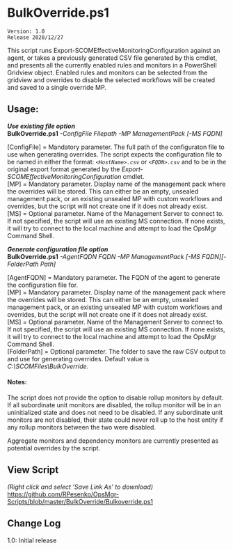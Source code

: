 # BulkOverride.ps1
    Version: 1.0
    Release 2020/12/27
  
This script runs Export-SCOMEffectiveMonitoringConfiguration against an agent, or takes a previously generated CSV file generated by this cmdlet, and presents all the currently enabled rules and monitors in a PowerShell Gridview object.  Enabled rules and monitors can be selected from the gridview and overrides to disable the selected workflows will be created and saved to a single override MP.

## Usage:
*****Use existing file option*****  
**BulkOverride.ps1** *-ConfigFile Filepath -MP ManagementPack* *[-MS FQDN]*

[ConfigFile] = Mandatory parameter.  The full path of the configuraton file to use when generating overrides.  The script expects the configuration file to be named in either the format: _`<HostName>.csv`_ or _`<FQDN>.csv`_ and to be in the original export format generated by the _Export-SCOMEffectiveMonitoringConfiguration_ cmdlet.     
[MP] = Mandatory parameter.  Display name of the management pack where the overrides will be stored. This can either be an empty, unsealed management pack, or an existing unsealed MP with custom workflows and overrides, but the script will not create one if it does not already exist.    
[MS] = Optional parameter.  Name of the Management Server to connect to.  If not specified, the script will use an existing MS connection.  If none exists, it will try to connect to the local machine and attempt to load the OpsMgr Command Shell.  


*****Generate configuration file option*****  
**BulkOverride.ps1** *-AgentFQDN FQDN -MP ManagementPack* *[-MS FQDN][-FolderPath Path]*

[AgentFQDN] = Mandatory parameter.  The FQDN of the agent to generate the configuration file for.  
[MP] = Mandatory parameter.  Display name of the management pack where the overrides will be stored. This can either be an empty, unsealed management pack, or an existing unsealed MP with custom workflows and overrides, but the script will not create one if it does not already exist.    
[MS] = Optional parameter.  Name of the Management Server to connect to.  If not specified, the script will use an existing MS connection.  If none exists, it will try to connect to the local machine and attempt to load the OpsMgr Command Shell.  
[FolderPath] = Optional parameter.  The folder to save the raw CSV output to and use for generating overrides.  Default value is _C:\SCOMFiles\BulkOverride_.

#### Notes:
The script does not provide the option to disable rollup monitors by default.  If all subordinate unit monitors are disabled, the rollup monitor will be in an uninitialized state and does not need to be disabled.  If any subordinate unit monitors are not disabled, their state could never roll up to the host entity if any rollup monitors between the two were disabled.  

Aggregate monitors and dependency monitors are currently presented as potential overrides by the script. 

## View Script    
_(Right click and select 'Save Link As' to download)_    
https://github.com/RPesenko/OpsMgr-Scripts/blob/master/BulkOverride/Bulkoverride.ps1
 
## Change Log  
1.0: Initial release  